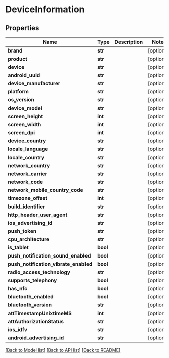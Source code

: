 # DeviceInformation

## Properties
Name | Type | Description | Notes
------------ | ------------- | ------------- | -------------
**brand** | **str** |  | [optional] 
**product** | **str** |  | [optional] 
**device** | **str** |  | [optional] 
**android_uuid** | **str** |  | [optional] 
**device_manufacturer** | **str** |  | [optional] 
**platform** | **str** |  | [optional] 
**os_version** | **str** |  | [optional] 
**device_model** | **str** |  | [optional] 
**screen_height** | **int** |  | [optional] 
**screen_width** | **int** |  | [optional] 
**screen_dpi** | **int** |  | [optional] 
**device_country** | **str** |  | [optional] 
**locale_language** | **str** |  | [optional] 
**locale_country** | **str** |  | [optional] 
**network_country** | **str** |  | [optional] 
**network_carrier** | **str** |  | [optional] 
**network_code** | **str** |  | [optional] 
**network_mobile_country_code** | **str** |  | [optional] 
**timezone_offset** | **int** |  | [optional] 
**build_identifier** | **str** |  | [optional] 
**http_header_user_agent** | **str** |  | [optional] 
**ios_advertising_id** | **str** |  | [optional] 
**push_token** | **str** |  | [optional] 
**cpu_architecture** | **str** |  | [optional] 
**is_tablet** | **bool** |  | [optional] 
**push_notification_sound_enabled** | **bool** |  | [optional] 
**push_notification_vibrate_enabled** | **bool** |  | [optional] 
**radio_access_technology** | **str** |  | [optional] 
**supports_telephony** | **bool** |  | [optional] 
**has_nfc** | **bool** |  | [optional] 
**bluetooth_enabled** | **bool** |  | [optional] 
**bluetooth_version** | **str** |  | [optional] 
**attTimestampUnixtimeMS** | **int** |  | [optional]
**attAuthorizationStatus** | **str** |  | [optional]
**ios_idfv** | **str** |  | [optional] 
**android_advertising_id** | **str** |  | [optional] 

[[Back to Model list]](../README.md#documentation-for-models) [[Back to API list]](../README.md#documentation-for-api-endpoints) [[Back to README]](../README.md)


